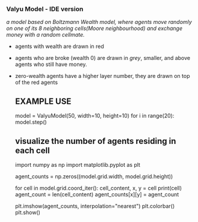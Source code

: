 ### Valyu Model - IDE version

*a model based on Boltzmann Wealth model, where agents move randomly on one of its 8 neighboring cells(Moore neighbourhood) and exchange money with a random cellmate.*

- agents with wealth are drawn in red
- agents who are broke (wealth 0) are drawn in *grey*, smaller, and above agents
who still have money.
- zero-wealth agents
  have a higher layer number, they are drawn on top of the red agents


    ## EXAMPLE USE
    model = ValyuModel(50, width=10, height=10)
    for i in range(20):
        model.step()
    
    ## visualize the number of agents residing in each cell
    
    import numpy as np
    import matplotlib.pyplot as plt
    
    agent_counts = np.zeros((model.grid.width, model.grid.height))
    
    for cell in model.grid.coord_iter():
        cell_content, x, y = cell
        print(cell)
        agent_count = len(cell_content)
        agent_counts[x][y] = agent_count
    
    plt.imshow(agent_counts, interpolation="nearest")
    plt.colorbar()
    plt.show()